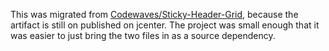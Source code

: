 This was migrated from [Codewaves/Sticky-Header-Grid](https://github.com/Codewaves/Sticky-Header-Grid), because the artifact is still on published on jcenter.
The project was small enough that it was easier to just bring the two files in as a source dependency.
